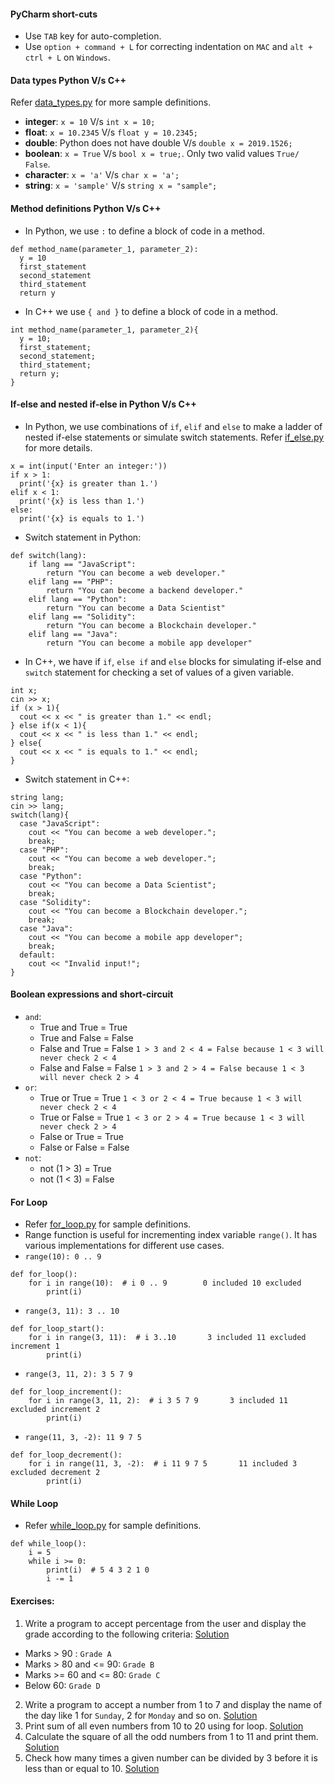 #### PyCharm short-cuts
- Use `TAB` key for auto-completion.
- Use `option + command + L` for correcting indentation on `MAC` and `alt + ctrl + L` on `Windows`.

#### Data types Python V/s C++
Refer [data_types.py](https://github.com/lovish1996/learning_python/blob/main/data_types.py) for more sample definitions.
- **integer**: `x = 10` V/s `int x = 10;`
- **float**: `x = 10.2345` V/s `float y = 10.2345;`
- **double**: Python does not have double V/s `double x = 2019.1526;`
- **boolean**: `x = True` V/s `bool x = true;`. Only two valid values `True/ False`.
- **character**: `x = 'a'` V/s `char x = 'a';`
- **string**: `x = 'sample'` V/s `string x = "sample";`

#### Method definitions Python V/s C++
- In Python, we use `:` to define a block of code in a method.
```
def method_name(parameter_1, parameter_2):
  y = 10
  first_statement
  second_statement
  third_statement
  return y
```
- In C++ we use `{ and }` to define a block of code in a method.
```
int method_name(parameter_1, parameter_2){
  y = 10;
  first_statement;
  second_statement;
  third_statement;
  return y;
}
```

#### If-else and nested if-else in Python V/s C++
- In Python, we use combinations of `if`, `elif` and `else` to make a ladder of nested if-else statements or simulate switch statements. Refer [if_else.py](https://github.com/lovish1996/learning_python/blob/main/if_else.py) for more details.
```
x = int(input('Enter an integer:'))
if x > 1:
  print('{x} is greater than 1.')
elif x < 1:
  print('{x} is less than 1.')
else:
  print('{x} is equals to 1.')
```
- Switch statement in Python:
```
def switch(lang):
    if lang == "JavaScript":
        return "You can become a web developer."
    elif lang == "PHP":
        return "You can become a backend developer."
    elif lang == "Python":
        return "You can become a Data Scientist"
    elif lang == "Solidity":
        return "You can become a Blockchain developer."
    elif lang == "Java":
        return "You can become a mobile app developer"
```
- In C++, we have if `if`, `else if` and `else` blocks for simulating if-else and `switch` statement for checking a set of values of a given variable.
```
int x;
cin >> x;
if (x > 1){
  cout << x << " is greater than 1." << endl;
} else if(x < 1){
  cout << x << " is less than 1." << endl;
} else{
  cout << x << " is equals to 1." << endl;
}
```
- Switch statement in C++:
```
string lang;
cin >> lang;
switch(lang){
  case "JavaScript":
    cout << "You can become a web developer.";
    break;
  case "PHP":
    cout << "You can become a web developer.";
    break;
  case "Python":
    cout << "You can become a Data Scientist";
    break;
  case "Solidity":
    cout << "You can become a Blockchain developer.";
    break;
  case "Java":
    cout << "You can become a mobile app developer";
    break;
  default:
    cout << "Invalid input!";
}
```
  
#### Boolean expressions and short-circuit
- `and`:
  - True and True = True
  - True and False = False
  - False and True = False    `1 > 3 and 2 < 4 = False because 1 < 3 will never check 2 < 4`
  - False and False = False   `1 > 3 and 2 > 4 = False because 1 < 3 will never check 2 > 4`
- `or`:
  - True or True = True       `1 < 3 or 2 < 4 = True because 1 < 3 will never check 2 < 4`
  - True or False = True      `1 < 3 or 2 > 4 = True because 1 < 3 will never check 2 > 4`
  - False or True = True
  - False or False = False 
- `not`:
  - not (1 > 3) = True
  - not (1 < 3) =  False

#### For Loop
- Refer [for_loop.py](https://github.com/lovish1996/learning_python/blob/main/for_loop.py) for sample definitions.
- Range function is useful for incrementing index variable `range()`. It has various implementations for different use cases.
- `range(10): 0 .. 9`
```
def for_loop():
    for i in range(10):  # i 0 .. 9        0 included 10 excluded
        print(i)
```
- `range(3, 11): 3 .. 10`
```
def for_loop_start():
    for i in range(3, 11):  # i 3..10       3 included 11 excluded increment 1
        print(i)
```
- `range(3, 11, 2): 3 5 7 9`
```
def for_loop_increment():
    for i in range(3, 11, 2):  # i 3 5 7 9       3 included 11 excluded increment 2
        print(i)
```
- `range(11, 3, -2): 11 9 7 5`
```
def for_loop_decrement():
    for i in range(11, 3, -2):  # i 11 9 7 5       11 included 3 excluded decrement 2
        print(i)
```

#### While Loop
- Refer [while_loop.py](https://github.com/lovish1996/learning_python/blob/main/while_loop.py) for sample definitions.
```
def while_loop():
    i = 5
    while i >= 0:
        print(i)  # 5 4 3 2 1 0
        i -= 1
```

#### Exercises:
1. Write a program to accept percentage from the user and display the grade according to the following criteria: [Solution](https://github.com/lovish1996/learning_python/blob/main/percentage_grade.py)
  - Marks > 90 : `Grade A`
  - Marks > 80 and <= 90: `Grade B`
  - Marks >= 60 and <= 80: `Grade C`
  - Below 60: `Grade D`
2. Write a program to accept a number from 1 to 7 and display the name of the day like 1 for `Sunday`, 2 for `Monday` and so on. [Solution](https://github.com/lovish1996/learning_python/blob/main/weekday.py)
3. Print sum of all even numbers from 10 to 20 using for loop. [Solution](https://github.com/lovish1996/learning_python/blob/main/sum_10_to_20.py)
4. Calculate the square of all the odd numbers from 1 to 11 and print them. [Solution](https://github.com/lovish1996/learning_python/blob/main/calculate_squares.py)
5. Check how many times a given number can be divided by 3 before it is less than or equal to 10. [Solution](https://github.com/lovish1996/learning_python/blob/main/division_by_3.py)
